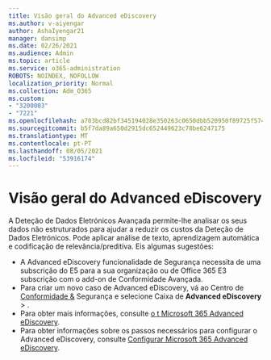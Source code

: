 ```yaml
---
title: Visão geral do Advanced eDiscovery
ms.author: v-aiyengar
author: AshaIyengar21
manager: dansimp
ms.date: 02/26/2021
ms.audience: Admin
ms.topic: article
ms.service: o365-administration
ROBOTS: NOINDEX, NOFOLLOW
localization_priority: Normal
ms.collection: Adm_O365
ms.custom:
- "3200003"
- "7221"
ms.openlocfilehash: a703bcd82bf345194028e350263c0650dbb520950f89725f57442c9c8c22035c
ms.sourcegitcommit: b5f7da89a650d2915dc652449623c78be6247175
ms.translationtype: MT
ms.contentlocale: pt-PT
ms.lasthandoff: 08/05/2021
ms.locfileid: "53916174"
---
```

# <a name="overview-of-advanced-ediscovery"></a>Visão geral do Advanced eDiscovery

A Deteção de Dados Eletrónicos Avançada permite-lhe analisar os seus dados não estruturados para ajudar a reduzir os custos da Deteção de Dados Eletrónicos. Pode aplicar análise de texto, aprendizagem automática e codificação de relevância/preditiva. Eis algumas sugestões:

- A Advanced eDiscovery funcionalidade de Segurança necessita de uma subscrição do E5 para a sua organização ou de Office 365 E3 subscrição com o add-on de Conformidade Avançada.
- Para criar um novo caso de Advanced eDiscovery, vá ao Centro de [Conformidade &](https://go.microsoft.com/fwlink/p/?linkid=2077143) Segurança e selecione Caixa de **Advanced eDiscovery**  >  .
- Para obter mais informações, consulte [o t Microsoft 365 Advanced eDiscovery](https://go.microsoft.com/fwlink/?linkid=2101588).
- Para obter informações sobre os passos necessários para configurar o Advanced eDiscovery, consulte [Configurar Microsoft 365 Advanced eDiscovery](https://go.microsoft.com/fwlink/?linkid=2122672).